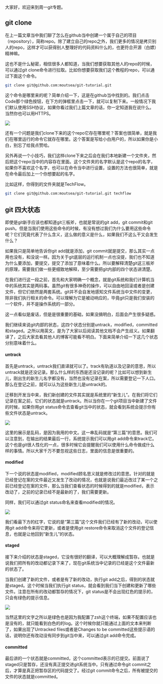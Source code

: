 大家好，欢迎来到周一git专题。



## git clone



在上一篇文章当中我们聊了怎么在github当中创建一个属于自己的项目（repository），简称repo。除了建立自己的repo之外，我们更多的情况是拷贝别人的repo，这样才可以获得别人整理好的代码资料什么的，也更符合开源（白嫖）精神嘛。



这也不是什么秘密，相信很多人都知道，当我们想要获取其他人的repo的时候，可以通过git clone命令进行拉取。比如你想要获取我们这个教程的repo，可以通过下面这个命令。



```bash
git clone git@github.com:moutsea/git-tutorial.git
```



这个命令是哪里来的呢？简单介绍一下，这是在github当中找到的。我们点击Code那个绿色按钮，在下方的弹框里点击一下，就可以复制下来。一般情况下我们默认使用SSH协议，如果你看过我们上篇文章的话，你一定知道我在说什么。当然你也可以用HTTPS。



![](https://tva1.sinaimg.cn/large/007S8ZIlgy1gihchovyoqj30x00kewhe.jpg)



还有一个问题是我们clone下来的这个repo它存在哪里呢？答案也很简单，就是我们在哪里运行的命令它就存在哪里。这个答案是写给小白用户的，所以如果你是小白，别忘了给我点赞哈。



另外再说一个小技巧，我们这样clone下来之后会在我们本地新建一个文件夹，然后把这个repo当中的内容存在里面。这个文件夹的名字默认是这个repo的名字，如果你不喜欢这个名字，也可以在命令当中进行设置，设置的方法也很简单，就是在命令最后加上一个你想要起的名字。



比如这样，你得到的文件夹就是TechFlow。

```bash
git clone git@github.com:moutsea/git-tutorial.git techflow
```



## git 四大状态



即使是git新手应该也都知道git三板斧，也就是常说的git add，git commit和git push。但是当我们使用这些命令的时候，有没有想过我们为什么要用这些命令呢？它们究竟代表了什么含义，这么做的意义是什么，如果我们不这么干又会发生什么？



如果我只是简单地告诉你git add就是添加，git commit就是提交，那么其实一点用也没有，和没说一样。因为关于git底层的运行机制一点也没提，我们也不知道为什么要添加，要提交，提交了添加了意味着什么。所以要解释清楚git这三板斧的原理，需要我们做一些更细致地解释，至少需要把git内部的四个状态讲清楚。



在我们进行这一段之前，首先和大家明确一个概念，就是git系统和我们计算机当中的系统其实是两码事。虽然git有很多神奇的操作，可以自由地回滚或者是创建文件，但它们依然是两套系统。git并不会自发地感知文件系统当中文件的变更，除非我们执行相关的命令。可以理解为它是被动响应的，毕竟git只是我们安装的一个软件，并不是操作系统的一部分。



这一点看似是废话，但是是很重要的基础，如果没搞明白，后面会产生很多疑惑。



我们继续来说git内部的状态，这四个状态分别是untrack，modified，committed和staged。之所以用英文，是为了大家以后阅读其他文档不会产生歧义。如果翻译了，之后大家去看其他人的博客可能看不明白。下面来简单介绍一下这几个状态分别意味着什么。



#### untrack



首先是untrack，untrack我们直译就可以了。track有轨道以及记录的意思，所以untrack就是还没记录。那么什么样的东西是还没记录的呢？比如可以想到新生儿，刚出生的新生儿名字都没有，当然也没有记录在案，所以需要登记一下人口。那么在登记之前，就可以认为这些新生儿是untrack的。



迁移到开发当中来，我们新创建的文件其实就是系统里的“新生儿”。在我们将它们记录在案之前，它们的状态就是untrack。所以当你在一个git项目当中新建了文件的时候，如果你用git status命令去查看git当中的状态，就会看到系统会提示你有些文件状态是untrack。



![](https://tva1.sinaimg.cn/large/007S8ZIlgy1gihdhbjsu1j319e0aeaeb.jpg)



这里的展示是乱码，是因为我用的中文。这一串乱码就是“第三篇”的意思。我们可以注意到，在输出的结果最后一行，系统提示我们可以用git add命令来track它。这个也是git很人性化的一点，很多时候它会提醒我们可以使用什么命令做成什么样的事情。所以大家千万不要忽视这些日志，里面的信息是很重要的。



#### modified



下一个说的状态是modified，modified顾名思义就是修改过的意思。针对的就是已经登记在案的文件最近又发生了改动的情况，也就是说我们最近改过了某一个之前已经登记在案的文件，那么当我们查看状态的时候得到的就是modified，表示改动了，之前的记录已经不是最新的了，我们需要更新。



同样，我们可以通过git status命名来查看modified的情况。



![](https://tva1.sinaimg.cn/large/007S8ZIlgy1gihdo28desj31bg0f6dm0.jpg)



我们看最下方的红字，它说的是“第三篇”这个文件我们已经有了新的改动，可以使用git add命令来将它更新，或者是使用git restore命令来取消这个文件的登记信息，也就是让他回到“新生儿”的状态。



#### staged



接下来介绍的状态是staged，它没有很好的翻译，可以大概理解成暂存。也就是说我们把所有的改动都记录下来了，现在git系统当中记录的已经是这个文件最新的状态了。



当我们创建了新的文件，或者是有了新的改动，执行git add之后，得到的状态就是staged。这个时候当我们执行git status，就会看到我们当下创建和更新了哪些文件。注意在所有的改动都暂存的情况下，git status是不会出现红色的提示的，只会有绿色的提示信息。



![](https://tva1.sinaimg.cn/large/007S8ZIlgy1gihdt9d1nvj3182090wi4.jpg)



当然这里的文字之所以是绿色也是因为我配置了zsh这个终端，如果不配置应该也是没有的，就只能看到白色的的log。这个时候你就只能通过上面的文本来判断了，如果出现了Untracked files或者是Changes to be committed这些提示语的话，说明你还有改动没有同步到git当中来，可以通过git add命令完成。



#### committed



最后讲的一个状态就是committed，这个committed表示的已提交。前面说了staged只是暂存，还没有真正提交进git系统当中。只有通过命令git commit之后，才算是真正把暂存区的代码提交了。经过git commit命令之后，所有被提交的文件的状态就是committed。



